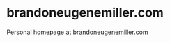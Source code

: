 # brandoneugenemiller.com
Personal homepage at <a href="http://brandoneugenemiller.com">brandoneugenemiller.com</a>
